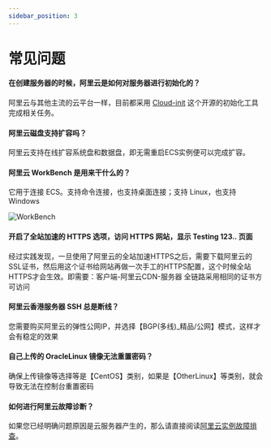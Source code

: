 ```yaml
---
sidebar_position: 3
---
```



# 常见问题

#### 在创建服务器的时候，阿里云是如何对服务器进行初始化的？

阿里云与其他主流的云平台一样，目前都采用 [Cloud-init](https://cloudinit.readthedocs.io/) 这个开源的初始化工具完成相关任务。  

#### 阿里云磁盘支持扩容吗？

阿里云支持在线扩容系统盘和数据盘，即无需重启ECS实例便可以完成扩容。

#### 阿里云 WorkBench 是用来干什么的？

它用于连接 ECS。支持命令连接，也支持桌面连接；支持 Linux，也支持 Windows

![WorkBench](http://libs.websoft9.com/Websoft9/DocsPicture/zh/aliyun/aliyun-workbench-websoft9.png)

#### 开启了全站加速的 HTTPS 选项，访问 HTTPS 网站，显示 Testing 123.. 页面

经过实践发现，一旦使用了阿里云的全站加速HTTPS之后，需要下载阿里云的SSL证书，然后用这个证书给网站再做一次手工的HTTPS配置，这个时候全站HTTPS才会生效。即需要：客户端-阿里云CDN-服务器 全链路采用相同的证书方可访问

#### 阿里云香港服务器 SSH 总是断线？

您需要购买阿里云的弹性公网IP，并选择【BGP(多线)_精品/公网】模式，这样才会有稳定的效果

#### 自己上传的 OracleLinux 镜像无法重置密码？

确保上传镜像等选择等是【CentOS】类别，如果是【OtherLinux】等类别，就会导致无法在控制台重置密码

#### 如何进行阿里云故障诊断？

如果您已经明确问题原因是云服务器产生的，那么请直接阅读[阿里云实例故障排查](https://help.aliyun.com/knowledge_detail/127067.html)。